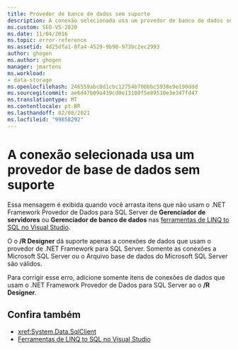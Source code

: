 ```yaml
---
title: Provedor de banco de dados sem suporte
description: A conexão selecionada usa um provedor de banco de dados sem suporte. Exibir informações sobre esta mensagem do Visual Studio Object Relational Designer (O/R Designer).
ms.custom: SEO-VS-2020
ms.date: 11/04/2016
ms.topic: error-reference
ms.assetid: 4d25dfa1-8fa4-4529-9b90-973bc2ec2993
author: ghogen
ms.author: ghogen
manager: jmartens
ms.workload:
- data-storage
ms.openlocfilehash: 246559abc0d1cbc12754b708bbc5938e9e190ddd
ms.sourcegitcommit: ae6d47b09a439cd0e13180f5e89510e3e347fd47
ms.translationtype: MT
ms.contentlocale: pt-BR
ms.lasthandoff: 02/08/2021
ms.locfileid: "99858292"
---
```

# <a name="the-selected-connection-uses-an-unsupported-database-provider"></a>A conexão selecionada usa um provedor de base de dados sem suporte

Essa mensagem é exibida quando você arrasta itens que não usam o .NET Framework Provedor de Dados para SQL Server de **Gerenciador de servidores** ou **Gerenciador de banco de dados** nas [ferramentas de LINQ to SQL no Visual Studio](../data-tools/linq-to-sql-tools-in-visual-studio2.md).

O o **/R Designer** dá suporte apenas a conexões de dados que usam o provedor de .NET Framework para SQL Server. Somente as conexões a Microsoft SQL Server ou o Arquivo base de dados do Microsoft SQL Server são válidos.

Para corrigir esse erro, adicione somente itens de conexões de dados que usam o .NET Framework Provedor de Dados para SQL Server ao o **/R Designer**.

## <a name="see-also"></a>Confira também

- <xref:System.Data.SqlClient>
- [Ferramentas de LINQ to SQL no Visual Studio](../data-tools/linq-to-sql-tools-in-visual-studio2.md)
